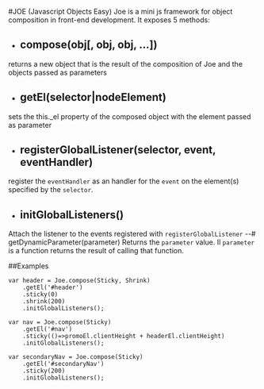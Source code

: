 #JOE (Javascript Objects Easy)
Joe is a mini js framework for object composition in front-end development. It exposes 5 methods:
- ## compose(obj[, obj, obj, ...])
returns a new object that is the result of the composition of Joe and the objects passed as parameters
- ## getEl(selector|nodeElement)
sets the this._el property of the composed object with the element passed as parameter
- ## registerGlobalListener(selector, event, eventHandler)
register the `eventHandler` as an handler for the `event` on the element(s) specified by the `selector`. 
- ## initGlobalListeners()
Attach the listener to the events registered with `registerGlobalListener`
--# getDynamicParameter(parameter)
Returns the `parameter` value. Il `parameter` is a function returns the result of calling that function.

##Examples
````
var header = Joe.compose(Sticky, Shrink)
	.getEl('#header')
	.sticky(0)
	.shrink(200)
	.initGlobalListeners();

var nav = Joe.compose(Sticky)
	.getEl('#nav')
	.sticky(()=>promoEl.clientHeight + headerEl.clientHeight)
	.initGlobalListeners();
	
var secondaryNav = Joe.compose(Sticky)
	.getEl('#secondaryNav')
	.sticky(200)
	.initGlobalListeners();
````
